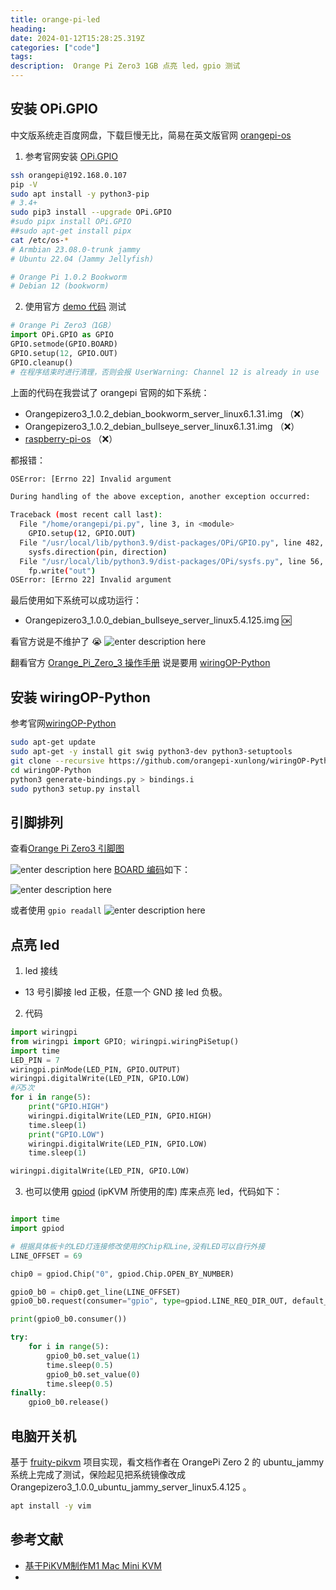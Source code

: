 ```yaml
---
title: orange-pi-led
heading:  
date: 2024-01-12T15:28:25.319Z
categories: ["code"]
tags: 
description:  Orange Pi Zero3 1GB 点亮 led，gpio 测试
---
```


## 安装 OPi.GPIO

中文版系统走百度网盘，下载巨慢无比，简易在英文版官网 [orangepi-os](http://www.orangepi.org/html/hardWare/computerAndMicrocontrollers/service-and-support/Orange-Pi-Zero-3.html) 



1. 参考官网安装 [OPi.GPIO](https://opi-gpio.readthedocs.io/en/latest/install.html)
```bash
ssh orangepi@192.168.0.107
pip -V
sudo apt install -y python3-pip
# 3.4+
sudo pip3 install --upgrade OPi.GPIO
#sudo pipx install OPi.GPIO
##sudo apt-get install pipx
cat /etc/os-*
# Armbian 23.08.0-trunk jammy
# Ubuntu 22.04 (Jammy Jellyfish)

# Orange Pi 1.0.2 Bookworm
# Debian 12 (bookworm)
```



2. 使用官方 [demo 代码](https://opi-gpio.readthedocs.io/en/latest/api-documentation.html#outputs) 测试 
```python
# Orange Pi Zero3（1GB）
import OPi.GPIO as GPIO
GPIO.setmode(GPIO.BOARD)
GPIO.setup(12, GPIO.OUT)
GPIO.cleanup()  
# 在程序结束时进行清理，否则会报 UserWarning: Channel 12 is already in use
```

上面的代码在我尝试了 orangepi 官网的如下系统： 
- Orangepizero3_1.0.2_debian_bookworm_server_linux6.1.31.img （❌）
- Orangepizero3_1.0.2_debian_bullseye_server_linux6.1.31.img  （❌）
- [raspberry-pi-os](https://github.com/leeboby/raspberry-pi-os-images?tab=readme-ov-file)  （❌）

都报错：
```bash
OSError: [Errno 22] Invalid argument

During handling of the above exception, another exception occurred:

Traceback (most recent call last):
  File "/home/orangepi/pi.py", line 3, in <module>
    GPIO.setup(12, GPIO.OUT)
  File "/usr/local/lib/python3.9/dist-packages/OPi/GPIO.py", line 482, in setup
    sysfs.direction(pin, direction)
  File "/usr/local/lib/python3.9/dist-packages/OPi/sysfs.py", line 56, in direction
    fp.write("out")
OSError: [Errno 22] Invalid argument
```

最后使用如下系统可以成功运行：
- Orangepizero3_1.0.0_debian_bullseye_server_linux5.4.125.img 🆗️

看官方说是不维护了 😭
![enter description here](https://cdn.sxy21.cn/static/imgs/1705122708523.png)

翻看官方 [Orange_Pi_Zero_3 操作手册](http://www.orangepi.cn/orangepiwiki/index.php/Orange_Pi_Zero_3#Orange_Pi_Zero_3.E7.9A.84.E6.8E.A5.E5.8F.A3.E8.AF.A6.E6.83.85.E5.9B.BE) 说是要用 [wiringOP-Python](http://www.orangepi.cn/orangepiwiki/index.php/Orange_Pi_Zero_3#wiringOP-Python.E7.9A.84.E5.AE.89.E8.A3.85.E6.96.B9.E6.B3.95)



## 安装 wiringOP-Python

参考官网[wiringOP-Python](https://github.com/orangepi-xunlong/wiringOP-Python)
```bash
sudo apt-get update
sudo apt-get -y install git swig python3-dev python3-setuptools
git clone --recursive https://github.com/orangepi-xunlong/wiringOP-Python -b next
cd wiringOP-Python
python3 generate-bindings.py > bindings.i
sudo python3 setup.py install

```




## 引脚排列
查看[Orange Pi Zero3 引脚图](http://www.orangepi.cn/orangepiwiki/index.php/Orange_Pi_Zero_3)

![enter description here](https://cdn.sxy21.cn/static/imgs/1705119321710.png)
[BOARD 编码](http://www.orangepi.org/orangepiwiki/index.php/Orange_Pi_Zero_3#Instructions_for_using_the_5v_pin_in_the_26pin_or_13pin_interface_of_the_development_board_to_supply_power)如下：

![enter description here](https://cdn.sxy21.cn/static/imgs/1705119377730.png)

或者使用  `gpio readall`
![enter description here](https://cdn.sxy21.cn/static/imgs/1705122603042.png)


## 点亮 led

1. led 接线
- 13 号引脚接 led 正极，任意一个 GND 接 led 负极。

2. 代码
```python
import wiringpi
from wiringpi import GPIO; wiringpi.wiringPiSetup()
import time
LED_PIN = 7
wiringpi.pinMode(LED_PIN, GPIO.OUTPUT)
wiringpi.digitalWrite(LED_PIN, GPIO.LOW)
#闪5次
for i in range(5):
	print("GPIO.HIGH")
	wiringpi.digitalWrite(LED_PIN, GPIO.HIGH)
	time.sleep(1)
	print("GPIO.LOW")
	wiringpi.digitalWrite(LED_PIN, GPIO.LOW)
	time.sleep(1)

wiringpi.digitalWrite(LED_PIN, GPIO.LOW)
```

3. 也可以使用 [gpiod](https://pypi.org/project/gpiod/) (ipKVM 所使用的库) 库来点亮 led，代码如下：

```python

import time
import gpiod

# 根据具体板卡的LED灯连接修改使用的Chip和Line,没有LED可以自行外接
LINE_OFFSET = 69

chip0 = gpiod.Chip("0", gpiod.Chip.OPEN_BY_NUMBER)

gpio0_b0 = chip0.get_line(LINE_OFFSET)
gpio0_b0.request(consumer="gpio", type=gpiod.LINE_REQ_DIR_OUT, default_vals=[0])

print(gpio0_b0.consumer())

try:
    for i in range(5):
        gpio0_b0.set_value(1)
        time.sleep(0.5)
        gpio0_b0.set_value(0)
        time.sleep(0.5)
finally:
    gpio0_b0.release()
```


## 电脑开关机
基于 [fruity-pikvm](https://github.com/jacobbar/fruity-pikvm?tab=readme-ov-file) 项目实现，看文档作者在 OrangePi Zero 2 的 ubuntu_jammy 系统上完成了测试，保险起见把系统镜像改成 Orangepizero3_1.0.0_ubuntu_jammy_server_linux5.4.125 。


```bash
apt install -y vim

```






## 参考文献
- [基于PiKVM制作M1 Mac Mini KVM](https://blog.cyyself.name/pikvm-m1-mac-mini/)
- 